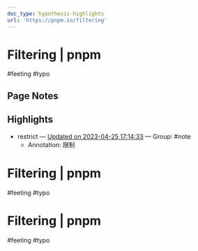 ```yaml
---
doc_type: hypothesis-highlights
url: 'https://pnpm.io/filtering'
---
```

# Filtering | pnpm

#feeting #typo
## Page Notes
## Highlights
- restrict — [Updated on 2023-04-25 17:14:33](https://hyp.is/l5LwvuNJEe24TMOZCfVXWg/pnpm.io/filtering) — Group: #note
    - Annotation: 限制


# Filtering | pnpm

#feeting #typo
# Filtering | pnpm

#feeting #typo
